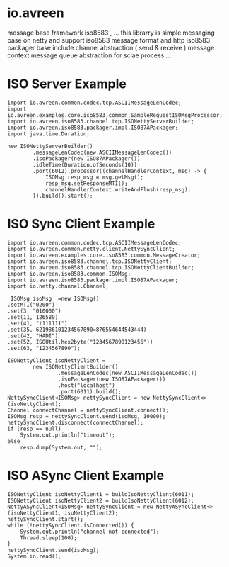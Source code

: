 # io.avreen
message base framework iso8583 , ...
this librarry is simple messaging base on netty and support iso8583 message format and http
iso8583 packager base 
include
  channel abstraction ( send & receive )
  message context
  message queue abstraction for sclae process
  ....

# ISO Server Example
    import io.avreen.common.codec.tcp.ASCIIMessageLenCodec;
    import io.avreen.examples.core.iso8583.common.SampleRequestISOMsgProcessor;
    import io.avreen.iso8583.channel.tcp.ISONettyServerBuilder;
    import io.avreen.iso8583.packager.impl.ISO87APackager;
    import java.time.Duration;
    
    new ISONettyServerBuilder()
            .messageLenCodec(new ASCIIMessageLenCodec())
            .isoPackager(new ISO87APackager())
            .idleTime(Duration.ofSeconds(10))
            .port(6012).processor((channelHandlerContext, msg) -> {
                ISOMsg resp_msg = msg.getMsg();
                resp_msg.setResponseMTI();
                channelHandlerContext.writeAndFlush(resp_msg);
            }).build().start();


# ISO Sync Client Example 
    import io.avreen.common.codec.tcp.ASCIIMessageLenCodec;
    import io.avreen.common.netty.client.NettySyncClient;
    import io.avreen.examples.core.iso8583.common.MessageCreator;
    import io.avreen.iso8583.channel.tcp.ISONettyClient;
    import io.avreen.iso8583.channel.tcp.ISONettyClientBuilder;
    import io.avreen.iso8583.common.ISOMsg;
    import io.avreen.iso8583.packager.impl.ISO87APackager;
    import io.netty.channel.Channel;
    
     ISOMsg isoMsg  =new ISOMsg()
    .setMTI("0200")
    .set(3, "010000")
    .set(11, 126589)
    .set(41, "t111111")
    .set(35, 621986101234567890=876554644543444)
    .set(42, "HADI")
    .set(52, ISOUtil.hex2byte("1234567890123456"))
    .set(63, "1234567890");
    
    ISONettyClient isoNettyClient =
            new ISONettyClientBuilder()
                    .messageLenCodec(new ASCIIMessageLenCodec())
                    .isoPackager(new ISO87APackager())
                    .host("localhost")
                    .port(6011).build();
    NettySyncClient<ISOMsg> nettySyncClient = new NettySyncClient<>(isoNettyClient);
    Channel connectChannel = nettySyncClient.connect();
    ISOMsg resp = nettySyncClient.send(isoMsg, 10000);
    nettySyncClient.disconnect(connectChannel);
    if (resp == null)
        System.out.println("timeout");
    else
        resp.dump(System.out, "");

# ISO ASync Client Example

    ISONettyClient isoNettyClient1 = buildIsoNettyClient(6011);
    ISONettyClient isoNettyClient2 = buildIsoNettyClient(6012);
    NettyASyncClient<ISOMsg> nettySyncClient = new NettyASyncClient<>(isoNettyClient1, isoNettyClient2);
    nettySyncClient.start();
    while (!nettySyncClient.isConnected()) {
        System.out.println("channel not connected");
        Thread.sleep(100);
    }
    nettySyncClient.send(isoMsg);
    System.in.read();
